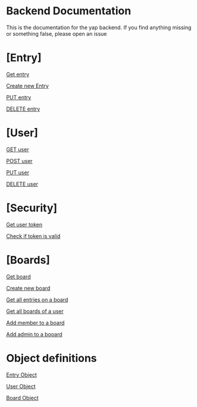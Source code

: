 # Backend Documentation

This is the documentation for the yap backend. If you find anything missing or something false, please open an issue

# [Entry]

[Get entry](entry/get-entry.md)

<!--- Commented out for now, still deciding where it should go --->
<!--- [POST entry](entry/post-entry.md) --->
[Create new Entry](boards/new-entry.md)

[PUT entry](entry/put-entry.md)

[DELETE entry](entry/remove-entry.md)

# [User]

[GET user](user/get-user.md)

<!--- [Get all user entries](user/get-all-user-entries.md) --->

[POST user](user/post-user.md)

[PUT user](user/put-user.md)

[DELETE user](user/remove-user.md)

# [Security]

[Get user token](security/get-new-token.md)

[Check if token is valid](security/check-valid-token.md)

# [Boards]

[Get board](boards/get-board.md)

[Create new board](boards/new-board-creation.md)

[Get all entries on a board](boards/get-all-board-entries.md)

[Get all boards of a user](boards/get-all-user-boards.md)

[Add member to a board](boards/add-member-to-board.md)

[Add admin to a booard](boards/add-admin-to-board.md)

# Object definitions

[Entry Object](objects/entry.md)

[User Object](objects/user.md)

[Board Object](objects/board.md)